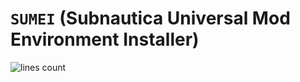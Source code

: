 # `SUMEI` (Subnautica Universal Mod Environment Installer)
![lines count](https://tokei.rs/b1/github/VELD-Dev/Sumei?category=lines&type=CSharp)
